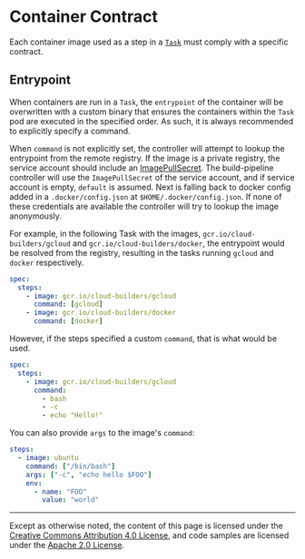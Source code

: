 # Container Contract

Each container image used as a step in a [`Task`](tasks.md) must comply with a
specific contract.

## Entrypoint

When containers are run in a `Task`, the `entrypoint` of the container will be
overwritten with a custom binary that ensures the containers within the `Task`
pod are executed in the specified order. As such, it is always recommended to
explicitly specify a command.

When `command` is not explicitly set, the controller will attempt to lookup the
entrypoint from the remote registry. If the image is a private registry, the
service account should include an
[ImagePullSecret](https://kubernetes.io/docs/tasks/configure-pod-container/configure-service-account/#add-imagepullsecrets-to-a-service-account).
The build-pipeline controller will use the `ImagePullSecret` of the service
account, and if service account is empty, `default` is assumed. Next is falling
back to docker config added in a `.docker/config.json` at
`$HOME/.docker/config.json`. If none of these credentials are available the
controller will try to lookup the image anonymously.

For example, in the following Task with the images,
`gcr.io/cloud-builders/gcloud` and `gcr.io/cloud-builders/docker`, the
entrypoint would be resolved from the registry, resulting in the tasks running
`gcloud` and `docker` respectively.

```yaml
spec:
  steps:
    - image: gcr.io/cloud-builders/gcloud
      command: [gcloud]
    - image: gcr.io/cloud-builders/docker
      command: [docker]
```

However, if the steps specified a custom `command`, that is what would be used.

```yaml
spec:
  steps:
    - image: gcr.io/cloud-builders/gcloud
      command:
        - bash
        - -c
        - echo "Hello!"
```

You can also provide `args` to the image's `command`:

```yaml
steps:
  - image: ubuntu
    command: ["/bin/bash"]
    args: ["-c", "echo hello $FOO"]
    env:
      - name: "FOO"
        value: "world"
```

---

Except as otherwise noted, the content of this page is licensed under the
[Creative Commons Attribution 4.0 License](https://creativecommons.org/licenses/by/4.0/),
and code samples are licensed under the
[Apache 2.0 License](https://www.apache.org/licenses/LICENSE-2.0).
